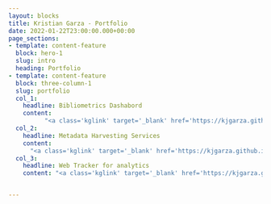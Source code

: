 ```yaml
---
layout: blocks
title: Kristian Garza - Portfolio
date: 2022-01-22T23:00:00.000+00:00
page_sections:
- template: content-feature
  block: hero-1
  slug: intro
  heading: Portfolio
- template: content-feature
  block: three-column-1
  slug: portfolio
  col_1:
    headline: Bibliometrics Dashabord
    content: 
          "<a class='kglink' target='_blank' href='https://kjgarza.github.io/portfolio/case-c'>Interviews and design process</a>"
  col_2:
    headline: Metadata Harvesting Services
    content: 
      "<a class='kglink' target='_blank' href='https://kjgarza.github.io/portfolio/case-a'>Design Sprint</a>"
  col_3:
    headline: Web Tracker for analytics
    content: "<a class='kglink' target='_blank' href='https://kjgarza.github.io/portfolio/case-b'>Survey and design process</a>"


---
```

